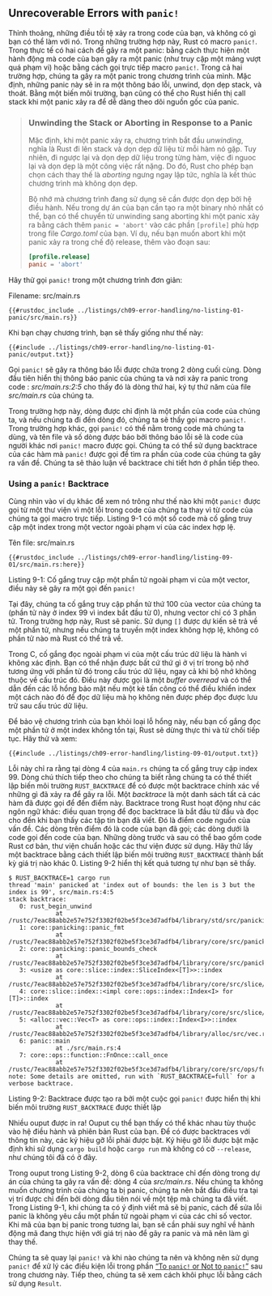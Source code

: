 ## Unrecoverable Errors with `panic!`

Thỉnh thoảng, những điều tồi tệ xảy ra trong code của bạn, và không có gì bạn
có thể làm với nó. Trong những trường hợp này, Rust có macro `panic!`. Trong
thực tế có hai cách để gây ra một panic: bằng cách thực hiện một hành động mà
code của bạn gây ra một panic (như truy cập một mảng vượt quá phạm vi) hoặc bằng
cách gọi trực tiếp macro `panic!`. Trong cả hai trường hợp, chúng ta gây ra một
panic trong chương trình của mình. Mặc định, những panic này sẽ in ra một thông
báo lỗi, unwind, dọn dẹp stack, và thoát. Bằng một biến môi trường, bạn cũng có
thể cho Rust hiển thị call stack khi một panic xảy ra để dễ dàng theo dõi nguồn
gốc của panic.

> ### Unwinding the Stack or Aborting in Response to a Panic
>
> Mặc định, khi một panic xảy ra, chương trình bắt đầu *unwinding*, nghĩa là
> Rust đi lên stack và dọn dẹp dữ liệu từ mỗi hàm nó gặp. Tuy nhiên, đi ngược
> lại và dọn dẹp dữ liệu trong từng hàm, việc đi nguoc lại và dọn dẹp là một
> công việc rất nặng. Do đó, Rust cho phép bạn chọn cách thay thế là *aborting*
> ngưng ngay lập tức, nghĩa là kết thúc chương trình mà không dọn dẹp.
>
> Bộ nhớ mà chương trình đang sử dụng sẽ cần được dọn dẹp bởi hệ điều hành. Nếu
> trong dự án của bạn cần tạo ra một binary nhỏ nhất có thể, bạn có thể chuyển
> từ unwinding sang aborting khi một panic xảy ra bằng cách thêm
> `panic = 'abort'` vào các phần `[profile]` phù hợp trong file *Cargo.toml*
> của bạn. Ví dụ, nếu bạn muốn abort khi một panic xảy ra trong chế độ release,
> thêm vào đoạn sau:
>
> ```toml
> [profile.release]
> panic = 'abort'
> ```
>

Hãy thử gọi `panic!` trong một chương trình đơn giản:

<span class="filename">Filename: src/main.rs</span>

```rust,should_panic,panics
{{#rustdoc_include ../listings/ch09-error-handling/no-listing-01-panic/src/main.rs}}
```

Khi bạn chạy chương trình, bạn sẽ thấy giống như thế này:

```console
{{#include ../listings/ch09-error-handling/no-listing-01-panic/output.txt}}
```

Gọi `panic!` sẽ gây ra thông báo lỗi được chứa trong 2 dòng cuối cùng. Dòng
đầu tiên hiển thị thông báo panic của chúng ta và nơi xảy ra panic trong code
: *src/main.rs:2:5* cho thấy đó là dòng thứ hai, ký tự thứ năm của file
*src/main.rs* của chúng ta.

Trong trường hợp này, dòng được chỉ định là một phần của code của chúng ta,
và nếu chúng ta đi đến dòng đó, chúng ta sẽ thấy gọi macro `panic!`. Trong
trường hợp khác, gọi `panic!` có thể nằm trong code mà chúng ta dùng,
và tên file và số dòng được báo bởi thông báo lỗi sẽ là code của người khác
nơi `panic!` macro được gọi. Chúng ta có thể sử dụng backtrace của các
hàm mà `panic!` được gọi để tìm ra phần của code của chúng ta gây ra vấn đề.
Chúng ta sẽ thảo luận về backtrace chi tiết hơn ở phần tiếp theo.

### Using a `panic!` Backtrace

Cùng nhìn vào ví dụ khác để xem nó trông như thế nào khi một `panic!` được gọi
từ một thư viện vì một lỗi trong code của chúng ta thay vì từ code của chúng
ta gọi macro trực tiếp. Listing 9-1 có một số code mà cố gắng truy cập một
index trong một vector ngoài phạm vi của các index hợp lệ.

<span class="filename">Tên file: src/main.rs</span>

```rust,should_panic,panics
{{#rustdoc_include ../listings/ch09-error-handling/listing-09-01/src/main.rs:here}}
```

<span class="caption">Listing 9-1: Cố gắng truy cập một phần tử ngoài phạm vi
của một vector, điều này sẽ gây ra một gọi đến `panic!`</span>

Tại đây, chúng ta cố gắng truy cập phần tử thứ 100 của vector của chúng ta
(phần tử này ở index 99 vì index bắt đầu từ 0), nhưng vector chỉ có 3 phần tử.
Trong trường hợp này, Rust sẽ panic. Sử dụng `[]` được dự kiến sẽ trả về một
phần tử, nhưng nếu chúng ta truyền một index không hợp lệ, không có phần tử
nào mà Rust có thể trả về.

Trong C, cố gắng đọc ngoài phạm vi của một cấu trúc dữ liệu là hành vi không
xác định. Bạn có thể nhận được bất cứ thứ gì ở vị trí trong bộ nhớ tương ứng
với phần tử đó trong cấu trúc dữ liệu, ngay cả khi bộ nhớ không thuộc về cấu
trúc đó. Điều này được gọi là một *buffer overread* và có thể dẫn đến các
lỗ hổng bảo mật nếu một kẻ tấn công có thể điều khiển index một cách nào đó để
đọc dữ liệu mà họ không nên được phép đọc được lưu trữ sau cấu trúc dữ liệu.

Để bảo vệ chương trình của bạn khỏi loại lỗ hổng này, nếu bạn cố gắng đọc một
phần tử ở một index không tồn tại, Rust sẽ dừng thực thi và từ chối tiếp tục.
Hãy thử và xem:

```console
{{#include ../listings/ch09-error-handling/listing-09-01/output.txt}}
```

Lỗi này chỉ ra rằng tại dòng 4 của `main.rs` chúng ta cố gắng truy cập index 99.
Dòng chú thích tiếp theo cho chúng ta biết rằng chúng ta có thể thiết lập biến
môi trường `RUST_BACKTRACE` để có được một backtrace chính xác về những gì đã
xảy ra để gây ra lỗi. Một *backtrace* là một danh sách tất cả các hàm đã được
gọi để đến điểm này. Backtrace trong Rust hoạt động như các ngôn ngữ khác:
điều quan trọng để đọc backtrace là bắt đầu từ đầu và đọc cho đến khi bạn thấy
các tập tin bạn đã viết. Đó là điểm code nguốn của vấn đề. Các dòng trên điểm đó
là code của bạn đã gọi; các dòng dưới là code gọi đến code của bạn. Những dòng
trước và sau có thể bao gồm code Rust cơ bản, thư viện chuẩn hoặc các thư viện
được sử dụng. Hãy thử lấy một backtrace bằng cách thiết lập biến môi trường
`RUST_BACKTRACE` thành bất kỳ giá trị nào khác 0. Listing 9-2 hiển thị kết quả
tương tự như bạn sẽ thấy.

<!-- manual-regeneration
cd listings/ch09-error-handling/listing-09-01
RUST_BACKTRACE=1 cargo run
copy the backtrace output below
check the backtrace number mentioned in the text below the listing
-->

```console
$ RUST_BACKTRACE=1 cargo run
thread 'main' panicked at 'index out of bounds: the len is 3 but the index is 99', src/main.rs:4:5
stack backtrace:
   0: rust_begin_unwind
             at /rustc/7eac88abb2e57e752f3302f02be5f3ce3d7adfb4/library/std/src/panicking.rs:483
   1: core::panicking::panic_fmt
             at /rustc/7eac88abb2e57e752f3302f02be5f3ce3d7adfb4/library/core/src/panicking.rs:85
   2: core::panicking::panic_bounds_check
             at /rustc/7eac88abb2e57e752f3302f02be5f3ce3d7adfb4/library/core/src/panicking.rs:62
   3: <usize as core::slice::index::SliceIndex<[T]>>::index
             at /rustc/7eac88abb2e57e752f3302f02be5f3ce3d7adfb4/library/core/src/slice/index.rs:255
   4: core::slice::index::<impl core::ops::index::Index<I> for [T]>::index
             at /rustc/7eac88abb2e57e752f3302f02be5f3ce3d7adfb4/library/core/src/slice/index.rs:15
   5: <alloc::vec::Vec<T> as core::ops::index::Index<I>>::index
             at /rustc/7eac88abb2e57e752f3302f02be5f3ce3d7adfb4/library/alloc/src/vec.rs:1982
   6: panic::main
             at ./src/main.rs:4
   7: core::ops::function::FnOnce::call_once
             at /rustc/7eac88abb2e57e752f3302f02be5f3ce3d7adfb4/library/core/src/ops/function.rs:227
note: Some details are omitted, run with `RUST_BACKTRACE=full` for a verbose backtrace.
```

<span class="caption">Listing 9-2: Backtrace được tạo ra bởi một cuộc gọi
`panic!` được hiển thị khi biến môi trường `RUST_BACKTRACE` được thiết lập</span>

Nhiều ouput được in ra! Ouput cụ thể bạn thấy có thể khác nhau tùy thuộc vào
hệ điều hành và phiên bản Rust của bạn. Để có được backtraces với thông tin
này, các ký hiệu gỡ lỗi phải được bật. Ký hiệu gỡ lỗi được bật mặc định khi sử
dụng `cargo build` hoặc `cargo run` mà không có cờ `--release`, như chúng tôi
đã có ở đây.

Trong ouput trong Listing 9-2, dòng 6 của backtrace chỉ đến dòng trong dự án
của chúng ta gây ra vấn đề: dòng 4 của *src/main.rs*. Nếu chúng ta không muốn
chương trình của chúng ta bị panic, chúng ta nên bắt đầu điều tra tại vị trí
được chỉ đến bởi dòng đầu tiên nói về một tệp mà chúng ta đã viết. Trong
Listing 9-1, khi chúng ta có ý định viết mã sẽ bị panic, cách để sửa lỗi panic
là không yêu cầu một phần tử ngoài phạm vi của các chỉ số vector. Khi mã của
bạn bị panic trong tương lai, bạn sẽ cần phải suy nghĩ về hành động mã đang
thực hiện với giá trị nào để gây ra panic và mã nên làm gì thay thế.

Chúng ta sẽ quay lại `panic!` và khi nào chúng ta nên và không nên sử dụng
`panic!` để xử lý các điều kiện lỗi trong phần [“To `panic!` or Not to
`panic!`”][to-panic-or-not-to-panic]<!-- ignore --> sau trong chương này.
Tiếp theo, chúng ta sẽ xem cách khôi phục lỗi bằng cách sử dụng `Result`.

[to-panic-or-not-to-panic]:
ch09-03-to-panic-or-not-to-panic.html#to-panic-or-not-to-panic
